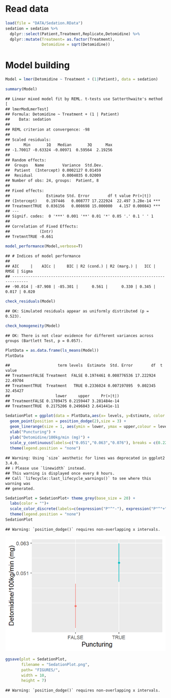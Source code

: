 # Read data

``` r
load(file = "DATA/Sedation.RData") 
sedation = sedation %>% 
  dplyr::select(Patient,Treatment,Replicate,Detomidine) %>%   
  dplyr::mutate(Treatment= as.factor(Treatment),
                Detomidine = sqrt(Detomidine))
```

# Model building

``` r
Model = lmer(Detomidine ~ Treatment + (1|Patient), data = sedation)
```

``` r
summary(Model)
```

    ## Linear mixed model fit by REML. t-tests use Satterthwaite's method [
    ## lmerModLmerTest]
    ## Formula: Detomidine ~ Treatment + (1 | Patient)
    ##    Data: sedation
    ## 
    ## REML criterion at convergence: -98
    ## 
    ## Scaled residuals: 
    ##      Min       1Q   Median       3Q      Max 
    ## -1.70017 -0.63324 -0.00971  0.59564  2.19256 
    ## 
    ## Random effects:
    ##  Groups   Name        Variance  Std.Dev.
    ##  Patient  (Intercept) 0.0002127 0.01459 
    ##  Residual             0.0004035 0.02009 
    ## Number of obs: 24, groups:  Patient, 8
    ## 
    ## Fixed effects:
    ##                Estimate Std. Error        df t value Pr(>|t|)    
    ## (Intercept)    0.197446   0.008777 17.222924  22.497 3.28e-14 ***
    ## TreatmentTRUE  0.036156   0.008698 15.000000   4.157 0.000843 ***
    ## ---
    ## Signif. codes:  0 '***' 0.001 '**' 0.01 '*' 0.05 '.' 0.1 ' ' 1
    ## 
    ## Correlation of Fixed Effects:
    ##             (Intr)
    ## TretmntTRUE -0.661

``` r
model_performance(Model,verbose=T)
```

    ## # Indices of model performance
    ## 
    ## AIC     |    AICc |     BIC | R2 (cond.) | R2 (marg.) |   ICC |  RMSE | Sigma
    ## -----------------------------------------------------------------------------
    ## -90.014 | -87.908 | -85.301 |      0.561 |      0.330 | 0.345 | 0.017 | 0.020

``` r
check_residuals(Model)
```

    ## OK: Simulated residuals appear as uniformly distributed (p = 0.523).

``` r
check_homogeneity(Model)
```

    ## OK: There is not clear evidence for different variances across groups (Bartlett Test, p = 0.057).

``` r
PlotData = as.data.frame(ls_means(Model))
PlotData
```

    ##                     term levels  Estimate  Std. Error        df  t value
    ## TreatmentFALSE Treatment  FALSE 0.1974461 0.008776536 17.222924 22.49704
    ## TreatmentTRUE  Treatment   TRUE 0.2336024 0.007197895  9.802345 32.45427
    ##                    lower     upper     Pr(>|t|)
    ## TreatmentFALSE 0.1789475 0.2159447 3.281484e-14
    ## TreatmentTRUE  0.2175206 0.2496843 2.641441e-11

``` r
SedationPlot = ggplot(data = PlotData,aes(x= levels, y=Estimate, color = levels))+
  geom_point(position = position_dodge(2),size = 3) +
  geom_linerange(size = 1, aes(ymin = lower, ymax = upper,colour = levels)) + 
  xlab("Puncturing") + 
  ylab("Detomidine/100kg/min (mg)") + 
  scale_y_continuous(labels=c("0.051","0.063","0.076"), breaks = c(0.225,0.250,0.275)) +
  theme(legend.position = "none")
```

    ## Warning: Using `size` aesthetic for lines was deprecated in ggplot2 3.4.0.
    ## ℹ Please use `linewidth` instead.
    ## This warning is displayed once every 8 hours.
    ## Call `lifecycle::last_lifecycle_warnings()` to see where this warning was
    ## generated.

``` r
SedationPlot = SedationPlot+ theme_grey(base_size = 20) + 
  labs(color = "")+
  scale_color_discrete(labels=c(expression("P"^"-"), expression("P"^"+")))+
  theme(legend.position = "none") 
SedationPlot
```

    ## Warning: `position_dodge()` requires non-overlapping x intervals.

![](SedationAnalysis_files/figure-markdown_github/unnamed-chunk-6-1.png)

``` r
ggsave(plot = SedationPlot,
       filename = "SedationPlot.png",
       path= "FIGURES/",
       width = 10,
       height = 7)
```

    ## Warning: `position_dodge()` requires non-overlapping x intervals.
